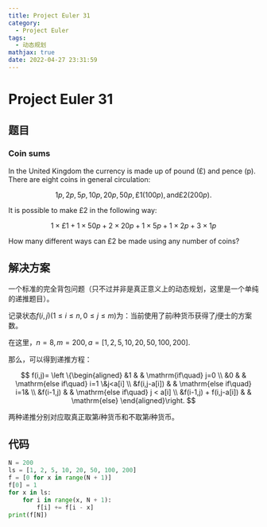 ```yaml
---
title: Project Euler 31
category:
  - Project Euler
tags:
  - 动态规划
mathjax: true
date: 2022-04-27 23:31:59
---
```


<escape><!-- more --></escape>

# Project Euler 31

## 题目

### Coin sums

In the United Kingdom the currency is made up of pound (£) and pence (p). There are eight coins in general circulation:

$$1p, 2p, 5p, 10p, 20p, 50p, £1 (100p), \mathrm{and} £2 (200p).$$

It is possible to make £2 in the following way:

$$1×£1 + 1×50p + 2×20p + 1×5p + 1×2p + 3×1p$$

How many different ways can £2 be made using any number of coins?

## 解决方案

一个标准的完全背包问题（只不过并非是真正意义上的动态规划，这里是一个单纯的递推题目）。

记录状态$f(i,j)(1\leq i\leq n,0\leq j\leq m)$为：当前使用了前$i$种货币获得了$j$便士的方案数。

在这里，$n=8,m=200,a=[1,2,5,10,20,50,100,200]$.

那么，可以得到递推方程：

$$
f(i,j)=
\left \{\begin{aligned}
  &1  & & \mathrm{if\quad} j=0 \\
  &0 & & \mathrm{else if\quad} i=1 \&j<a[i] \\
  &f(i,j-a[i]) & & \mathrm{else if\quad} i=1& \\
  &f(i-1,j) & & \mathrm{else if\quad} j < a[i] \\
  &f(i-1,j) + f(i,j-a[i]) & & \mathrm{else}
\end{aligned}\right.
$$

两种递推分别对应取真正取第$i$种货币和不取第$i$种货币。

## 代码

```Python
N = 200
ls = [1, 2, 5, 10, 20, 50, 100, 200]
f = [0 for x in range(N + 1)]
f[0] = 1
for x in ls:
    for i in range(x, N + 1):
        f[i] += f[i - x]
print(f[N])
```
